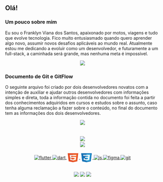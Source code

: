 ## Olá!

### Um pouco sobre mim

Eu sou o Franklyn Viana dos Santos, apaixonado por motos, viagens e tudo que evolve tecnologia. Fico muito entusiasmado quando quero aprender algo novo, assumir novos desafios aplicáveis ao mundo real. Atualmente estou me dedicando a evoluir como um desenvolvedor, e futuramente a um full-stack, a caminhada será grande, mas nenhuma meta é impossível.

<div align="center"><img width="550" src="https://user-images.githubusercontent.com/70382532/138322189-2db8df52-9dcb-40a0-88a8-c365466bd33d.gif"/></div>

### Documento de Git e GitFlow

O seguinte arquivo foi criado por dois desenvolvedores novatos com a intenção de auxiliar e ajudar outros desenvolvedores com informações simples e direta, toda a informação contida no documento foi feita a partir dos conhecimentos adquiridos em cursos e estudos sobre o assunto, caso tenha alguma reclamação a fazer sobre o conteúdo, no final do documento tem as informações dos dois desenvolvedores.

<div align="center">
<a target="_blank" href="https://drive.google.com/file/d/1un-aECBSbpnRB5Y7ZOviD_PFk10mA0CL/view?usp=drive_link">
<img src="https://img.shields.io/badge/PDF-GitGitflow-yellow" target="_blank">
</a>
</div>
<br>

<br>

<div style="display: inline_block" align="center"  >
<!-- ![Anurag's GitHub stats](https://github-readme-stats.vercel.app/api?username=thak1996&show_icons=true&theme=transparent) -->

  <a href="https://github.com/thak1996">
  <img height="180em" src="https://github-readme-stats.vercel.app/api?username=thak1996&show_icons=true&theme=transparent"/><br>
  <img height="180em" src="https://github-readme-stats.vercel.app/api/top-langs/?username=thak1996&layout=compact&langs_count=7&theme=midnight-purple"/>
</div>

<br>
<div style="display: inline_block"  align="center">
  <img align="center" alt="flutter" height="30" width="40" src="https://cdn.jsdelivr.net/gh/devicons/devicon/icons/flutter/flutter-original.svg">
  <img align="center" alt="dart" height="30" width="40" src="https://cdn.jsdelivr.net/gh/devicons/devicon/icons/dart/dart-original.svg">
  <img align="center" alt="HTML" height="30" width="40" src="https://raw.githubusercontent.com/devicons/devicon/master/icons/html5/html5-original.svg">
  <img align="center" alt="CSS" height="30" width="40" src="https://raw.githubusercontent.com/devicons/devicon/master/icons/css3/css3-original.svg">
  <img align="center" alt="js" height="30" width="40" src="https://cdn.jsdelivr.net/gh/devicons/devicon/icons/javascript/javascript-original.svg">
  <img align="center" alt="figma" height="30" width="40" src="https://cdn.jsdelivr.net/gh/devicons/devicon/icons/figma/figma-original.svg">
  <img align="center" alt="git" height="30" width="40" src="https://cdn.jsdelivr.net/gh/devicons/devicon/icons/git/git-original.svg">
</div>

<br>

<div align="center">

<!-- ![Snake animation](https://github.com/thak1996/thak1996/blob/output/github-contribution-grid-snake.svg) -->

<a href = "mailto:franklyn_vs_@hotmail.com" target="_blank"><img src="https://img.shields.io/badge/Microsoft_Outlook-0078D4?style=for-the-badge&logo=microsoft-outlook&logoColor=white"></a>
<a href="https://www.linkedin.com/in/franklyn-v-santos/" target="_blank"><img src="https://img.shields.io/badge/LinkedIn-0077B5?style=for-the-badge&logo=linkedin&logoColor=white"></a>
<a href="https://t.me/thak1996" target="_blank"><img src="https://img.shields.io/badge/Telegram-2CA5E0?style=for-the-badge&logo=telegram&logoColor=white" target="_blank"></a>

</div>
